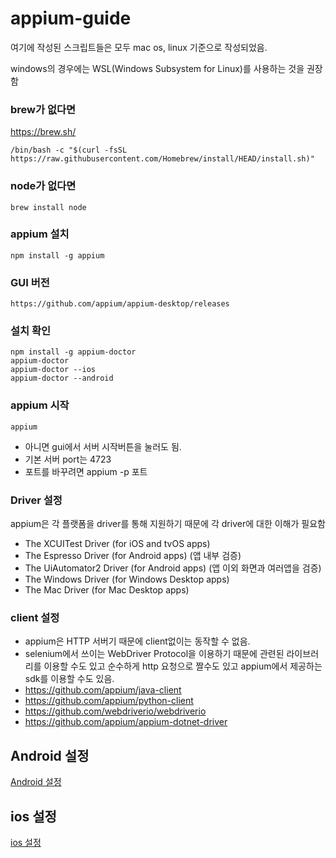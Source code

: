 # appium-guide

여기에 작성된 스크립트들은 모두 mac os, linux 기준으로 작성되었음.

windows의 경우에는 WSL(Windows Subsystem for Linux)를 사용하는 것을 권장함

### brew가 없다면
https://brew.sh/
```shell
/bin/bash -c "$(curl -fsSL https://raw.githubusercontent.com/Homebrew/install/HEAD/install.sh)"
```

### node가 없다면
```shell
brew install node
```

### appium 설치
```shell
npm install -g appium
```

### GUI 버전
```
https://github.com/appium/appium-desktop/releases
```

### 설치 확인
```shell
npm install -g appium-doctor
appium-doctor
appium-doctor --ios
appium-doctor --android
```

### appium 시작
```shell
appium
```

- 아니면 gui에서 서버 시작버튼을 눌러도 됨.
- 기본 서버 port는 4723
- 포트를 바꾸려면 appium -p 포트

### Driver 설정
appium은 각 플랫폼을 driver를 통해 지원하기 때문에 각 driver에 대한 이해가 필요함
- The XCUITest Driver (for iOS and tvOS apps)
- The Espresso Driver (for Android apps) (앱 내부 검증)
- The UiAutomator2 Driver (for Android apps) (앱 이외 화면과 여러앱을 검증)
- The Windows Driver (for Windows Desktop apps)
- The Mac Driver (for Mac Desktop apps)

### client 설정
- appium은 HTTP 서버기 때문에 client없이는 동작할 수 없음.
- selenium에서 쓰이는 WebDriver Protocol을 이용하기 때문에 관련된 라이브러리를 이용할 수도 있고
순수하게 http 요청으로 짤수도 있고 appium에서 제공하는 sdk를 이용할 수도 있음.
- https://github.com/appium/java-client
- https://github.com/appium/python-client
- https://github.com/webdriverio/webdriverio
- https://github.com/appium/appium-dotnet-driver

## Android 설정
[Android 설정](ANDROID_SETTING.md)

## ios 설정
[ios 설정](IOS_SETTING.md)